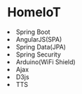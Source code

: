 # HomeIoT
<div>
<li>Spring Boot</li>
<li>AngularJS(SPA)</li>
<li>Spring Data(JPA)</li>
<li>Spring Security</li>
<li>Arduino(WiFi Shield)</li>
<li>Ajax</li>
<li>D3js</li>
<li>TTS</li>
</div>
